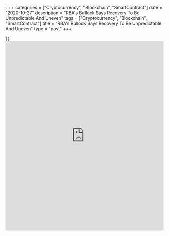 +++
categories = ["Cryptocurrency", "Blockchain", "SmartContract"]
date = "2020-10-27"
description = "RBA's Bullock Says Recovery To Be Unpredictable And Uneven"
tags = ["Cryptocurrency", "Blockchain", "SmartContract"]
title = "RBA's Bullock Says Recovery To Be Unpredictable And Uneven"
type = "post"
+++

{{<iframe id="large-banner" src="https://www.bounty.group/#slide=12.0" width="100%" height="600" scrolling="no" style="border: 0px solid rgb(216, 221, 230); border-radius: 3px;">}}

Reserve Bank of Australia Assistant Governor Michele Bullock on Tuesday
said Australia's economic recovery is likely to be unpredictable and
uneven.

She cautioned about rising [business][1] insolvencies and problems for
some households in servicing their debts amid uncertain recovery.

Despite the devastating effects of Covid-19 pandemic, the financial
system both in Australia and overseas has withstood the test, the banker
said.

The Australian financial system remains profitable, notwithstanding
substantial loan loss provisions. Their strong capital position allows
them to continue to lend to support the Australian [economy][2], Bullock
noted.

The banker observed that non-performing loans to households, which had
already risen over the past couple of years, are expected to continue to
rise over the coming months.

She observed that the impact on bank balance sheets of the rise in non-
performing loans will depend on whether the value of the property is
enough to cover the outstanding debt.

As there is only a very small share of loans is currently in negative
equity, losses to banks on housing loans will be limited, Bullock added.

For comments and feedback [contact](https://www.playgroundfx.com/contact/): editorial@rtt[news](https://www.letsplayfx.com/blog/forex-news-website/).com

[Economic News][2]

 **What parts of the world are seeing the best (and worst) economic
performances lately? Click[here][3] to check out our [Econ Scorecard][3]
and find out! See up-to-the-moment [ranking](https://www.playgroundfx.com/blog/crypto-exchange-ranking/)s for the best and worst
performers in [GDP][4], [unemployment rate][5], [inflation][3] and much
more.**

   1. www.rtt[news](https://www.letsplayfx.com/blog/forex-news-website/).com/Content/Business.aspx
   2. www.rtt[news](https://www.letsplayfx.com/blog/forex-news-website/).com/Content/EconomicNews.aspx
   3. www.rtt[news](https://www.letsplayfx.com/blog/forex-news-website/).com/economic-scorecard/world-rank/CPI/highest-performance.aspx
   4. www.rtt[news](https://www.letsplayfx.com/blog/forex-news-website/).com/economic-scorecard/world-rank/GDP/highest-performance.aspx
   5. www.rtt[news](https://www.letsplayfx.com/blog/forex-news-website/).com/economic-scorecard/world-rank/unemployment-rate/lowest-performance.aspx